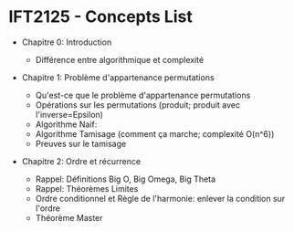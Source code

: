 # IFT2125 - Concepts List

- Chapitre 0: Introduction
    * Différence entre algorithmique et complexité

- Chapitre 1: Problème d'appartenance permutations
    * Qu'est-ce que le problème d'appartenance permutations
    * Opérations sur les permutations (produit; produit avec l'inverse=Epsilon)
    * Algorithme Naif: 
    * Algorithme Tamisage (comment ça marche; complexité O(n^6))
    * Preuves sur le tamisage

- Chapitre 2: Ordre et récurrence
    * Rappel: Définitions Big O, Big Omega, Big Theta
    * Rappel: Théorèmes Limites 
    * Ordre conditionnel et Règle de l'harmonie: enlever la condition sur l'ordre
    * Théorème Master


